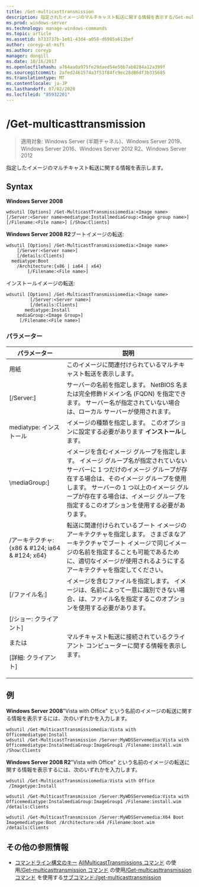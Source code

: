 ```yaml
---
title: /Get-multicasttransmission
description: 指定されたイメージのマルチキャスト転送に関する情報を表示する/Get-multicasttransmission のリファレンス記事です。
ms.prod: windows-server
ms.technology: manage-windows-commands
ms.topic: article
ms.assetid: b733737b-1e81-43d4-a058-d6985a613bef
author: coreyp-at-msft
ms.author: coreyp
manager: dongill
ms.date: 10/16/2017
ms.openlocfilehash: a764aa0a975fe29daed54e50b7ab0284a12a399f
ms.sourcegitcommit: 2afed2461574a3f53f84fc9ec28d86df3b335685
ms.translationtype: MT
ms.contentlocale: ja-JP
ms.lasthandoff: 07/02/2020
ms.locfileid: "85932201"
---
```

# <a name="get-multicasttransmission"></a>/Get-multicasttransmission

> 適用対象: Windows Server (半期チャネル)、Windows Server 2019、Windows Server 2016、Windows Server 2012 R2、Windows Server 2012

指定したイメージのマルチキャスト転送に関する情報を表示します。

## <a name="syntax"></a>Syntax
**Windows Server 2008**
```
wdsutil [Options] /Get-MulticastTransmissiomedia:<Image name> [/Server:<Server name>mediatype:InstallmediaGroup:<Image group name>]
[/Filename:<File name>] [/Show:Clients]
```
**Windows Server 2008 R2**ブートイメージの転送:
```
wdsutil [Options] /Get-MulticastTransmissiomedia:<Image name>
    [/Server:<Server name>]
    [/details:Clients]
  mediatype:Boot
    /Architecture:{x86 | ia64 | x64}
        [/Filename:<File name>]
```
インストールイメージの転送:
```
wdsutil [Options] /Get-MulticastTransmissiomedia:<Image name>
         [/Server:<Server name>]
         [/details:Clients]
       mediatype:Install
    mediaGroup:<Image Group>]
     [/Filename:<File name>]
```
### <a name="parameters"></a>パラメーター
|パラメーター|説明|
|-------|--------|
用紙<Image name>|このイメージに関連付けられているマルチキャスト転送を表示します。|
|[/Server:<Server name>]|サーバーの名前を指定します。 NetBIOS 名または完全修飾ドメイン名 (FQDN) を指定できます。 サーバー名が指定されていない場合は、ローカル サーバーが使用されます。|
mediatype: インストール|イメージの種類を指定します。 このオプションに設定する必要があります **インストール**します。|
|\mediaGroup:<Image group name>]|イメージを含むイメージ グループを指定します。 イメージ グループ名が指定されていないサーバーに 1 つだけのイメージ グループが存在する場合は、そのイメージ グループを使用します。 サーバーの 1 つ以上のイメージ グループが存在する場合は、イメージ グループを指定するこのオプションを使用する必要があります。|
|/アーキテクチャ: {x86 & #124; ia64 & #124; x64}|転送に関連付けられているブート イメージのアーキテクチャを指定します。 さまざまなアーキテクチャでブート イメージで同じイメージの名前を指定することも可能であるために、適切なイメージが使用されるようにするアーキテクチャを指定してください。|
|[/ファイル名:<File name>]|イメージを含むファイルを指定します。 イメージは、名前によって一意に識別できない場合、は、ファイル名を指定するこのオプションを使用する必要があります。|
|[/ショー: クライアント]<p>または<p>[詳細: クライアント]|マルチキャスト転送に接続されているクライアント コンピューターに関する情報を表示します。|
## <a name="examples"></a>例
**Windows Server 2008**"Vista with Office" という名前のイメージの転送に関する情報を表示するには、次のいずれかを入力します。
```
wdsutil /Get-MulticastTransmissiomedia:Vista with Officemediatype:Install
wdsutil /Get-MulticastTransmission /Server:MyWDSServemedia:Vista with Officemediatype:InstalmediaGroup:ImageGroup1 /Filename:install.wim /Show:Clients
```
**Windows Server 2008 R2**"Vista with Office" という名前のイメージの転送に関する情報を表示するには、次のいずれかを入力します。
```
wdsutil /Get-MulticastTransmissiomedia:Vista with Office
 /Imagetype:Install
```
```
wdsutil /Get-MulticastTransmission /Server:MyWDSServemedia:Vista with Officemediatype:InstalmediaGroup:ImageGroup1 /Filename:install.wim /details:Clients
```
```
wdsutil /Get-MulticastTransmission /Server:MyWDSServemedia:X64 Boot Imagemediatype:Boot /Architecture:x64 /Filename:boot.wim /details:Clients
```
## <a name="additional-references"></a>その他の参照情報
- [コマンドライン構文のキー](command-line-syntax-key.md) 
[AllMulticastTransmissions コマンド](using-the-get-allmulticasttransmissions-command.md) 
 の使用[/Get-multicasttransmission コマンド](using-the-new-multicasttransmission-command.md) 
 の使用[/Get-multicasttransmission コマンド](using-the-remove-multicasttransmission-command.md) 
 を使用する[サブコマンド:/get-multicasttransmission](subcommand-start-multicasttransmission.md)
